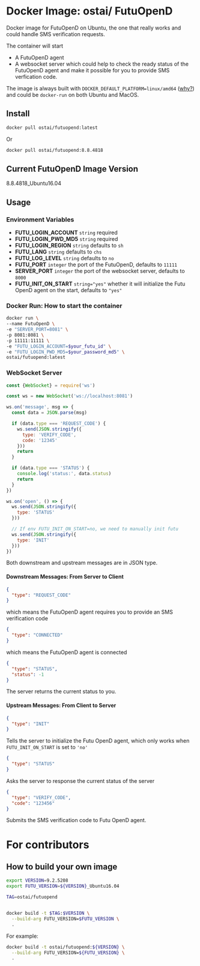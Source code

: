 # Docker Image: ostai/ FutuOpenD

Docker image for FutuOpenD on Ubuntu, the one that really works and could handle SMS verification requests.

The container will start
- A FutuOpenD agent
- A websocket server which could help to check the ready status of the FutuOpenD agent and make it possible for you to provide SMS verfication code.

The image is always built with `DOCKER_DEFAULT_PLATFORM=linux/amd64` ([why?](https://stackoverflow.com/questions/71040681/qemu-x86-64-could-not-open-lib64-ld-linux-x86-64-so-2-no-such-file-or-direc)) and could be `docker-run` on both Ubuntu and MacOS.


## Install

```sh
docker pull ostai/futuopend:latest
```

Or

```sh
docker pull ostai/futuopend:8.8.4818
```

## Current FutuOpenD Image Version

8.8.4818_Ubuntu16.04

## Usage

### Environment Variables

- **FUTU_LOGIN_ACCOUNT** `string` required
- **FUTU_LOGIN_PWD_MD5** `string` required
- **FUTU_LOGIN_REGION** `string` defaults to `sh`
- **FUTU_LANG** `string` defaults to `chs`
- **FUTU_LOG_LEVEL** `string` defaults to `no`
- **FUTU_PORT** `integer` the port of the FutuOpenD, defaults to `11111`
- **SERVER_PORT** `integer` the port of the websocket server, defaults to `8000`
- **FUTU_INIT_ON_START** `string="yes"` whether it will initialize the Futu OpenD agent on the start, defaults to `"yes"`

### Docker Run: How to start the container

```sh
docker run \
--name FutuOpenD \
-e "SERVER_PORT=8081" \
-p 8081:8081 \
-p 11111:11111 \
-e "FUTU_LOGIN_ACCOUNT=$your_futu_id" \
-e "FUTU_LOGIN_PWD_MD5=$your_password_md5" \
ostai/futuopend:latest
```

### WebSocket Server

```js
const {WebSocket} = require('ws')

const ws = new WebSocket('ws://localhost:8081')

ws.on('message', msg => {
  const data = JSON.parse(msg)

  if (data.type === 'REQUEST_CODE') {
    ws.send(JSON.stringify({
      type: 'VERIFY_CODE',
      code: '12345'
    }))
    return
  }

  if (data.type === 'STATUS') {
    console.log('status:', data.status)
    return
  }
})

ws.on('open', () => {
  ws.send(JSON.stringify({
    type: 'STATUS'
  }))

  // If env FUTU_INIT_ON_START=no, we need to manually init futu
  ws.send(JSON.stringify({
    type: 'INIT'
  }))
})
```

Both downstream and upstream messages are in JSON type.

#### Downstream Messages: From Server to Client

```json
{
  "type": "REQUEST_CODE"
}
```

which means the FutuOpenD agent requires you to provide an SMS verification code

```json
{
  "type": "CONNECTED"
}
```

which means the FutuOpenD agent is connected

```json
{
  "type": "STATUS",
  "status": -1
}
```

The server returns the current status to you.

#### Upstream Messages: From Client to Server

```json
{
  "type": "INIT"
}
```

Tells the server to initialize the Futu OpenD agent, which only works when `FUTU_INIT_ON_START` is set to `'no'`

```json
{
  "type": "STATUS"
}
```

Asks the server to response the current status of the server

```json
{
  "type": "VERIFY_CODE",
  "code": "123456"
}
```

Submits the SMS verification code to Futu OpenD agent.

# For contributors

## How to build your own image

```sh
export VERSION=9.2.5208
export FUTU_VERSION=${VERSION}_Ubuntu16.04
```

```sh
TAG=ostai/futuopend


docker build -t $TAG:$VERSION \
  --build-arg FUTU_VERSION=$FUTU_VERSION \
  .
```

For example:

```sh
docker build -t ostai/futuopend:${VERSION} \
  --build-arg FUTU_VERSION=${FUTU_VERSION} \
  .
```
